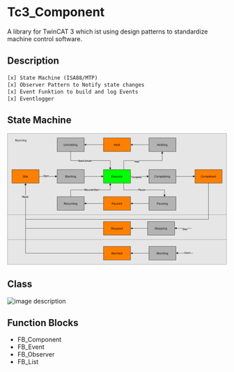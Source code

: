 # Tc3_Component
A library for TwinCAT 3 which ist using design patterns to standardize machine control software.
## Description
    [x] State Machine (ISA88/MTP)
    [x] Observer Pattern to Notify state changes
    [x] Event Funktion to build and log Events
    [x] Eventlogger
    
## State Machine
![image description](docs/StateMachine.drawio.svg)

## Class
![image description](docs/Class.drawio.svg)

## Function Blocks
- FB_Component 
- FB_Event
- FB_Observer
- FB_List

    
